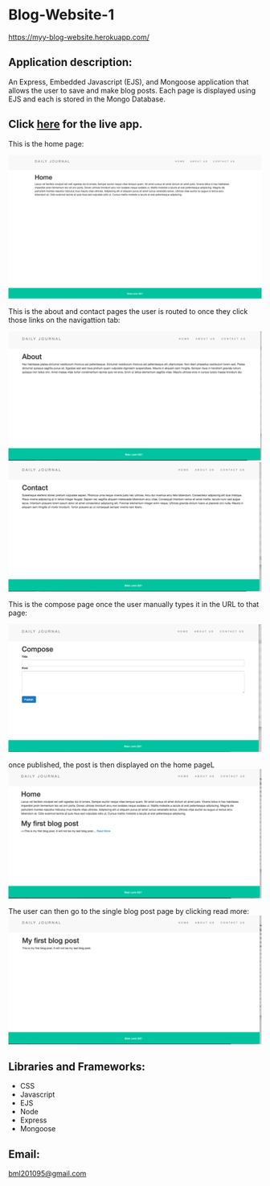 # Blog-Website-1

https://myy-blog-website.herokuapp.com/


## Application description:
An Express, Embedded Javascript (EJS), and Mongoose application that allows the user to save and make blog posts. Each page  is displayed using EJS and each is stored in the Mongo Database.
 

 ## Click [here](https://myy-blog-website.herokuapp.com/) for the live app. 
 
 This is  the home page:
 
 ![Home Screenshot](images/home.png)
 
 This is the about and contact pages the user is routed to once they click those links on the navigattion tab:
 
![Events Screenshot](images/about.png)
![Events Screenshot](images/contact.png)  

This is the compose page once the user manually types it in the URL to that page:
 
  ![Events Screenshot](images/compose.png)
  
  once published, the post is then displayed on the home pageL
    ![Events Screenshot](images/homepost.png)  
    
    
The user can then go to the single blog post page by clicking read more: 
    ![Events Screenshot](images/pagepost.png)      
    
    
  
   
   
## Libraries and Frameworks:

- CSS
- Javascript
- EJS
- Node
- Express
- Mongoose


## Email:

bml201095@gmail.com
